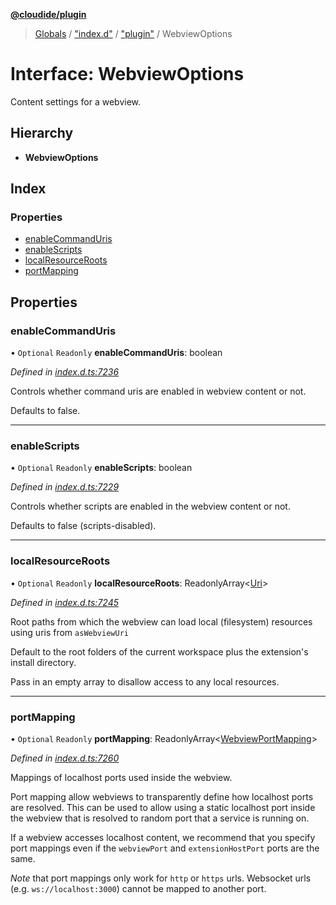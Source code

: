 **[@cloudide/plugin](../README.md)**

> [Globals](../README.md) / ["index.d"](../modules/_index_d_.md) / ["plugin"](../modules/_index_d_._plugin_.md) / WebviewOptions

# Interface: WebviewOptions

Content settings for a webview.

## Hierarchy

* **WebviewOptions**

## Index

### Properties

* [enableCommandUris](_index_d_._plugin_.webviewoptions.md#enablecommanduris)
* [enableScripts](_index_d_._plugin_.webviewoptions.md#enablescripts)
* [localResourceRoots](_index_d_._plugin_.webviewoptions.md#localresourceroots)
* [portMapping](_index_d_._plugin_.webviewoptions.md#portmapping)

## Properties

### enableCommandUris

• `Optional` `Readonly` **enableCommandUris**: boolean

*Defined in [index.d.ts:7236](https://github.com/shuyaqian/cloudide-plugin-api/blob/57a3a2a/index.d.ts#L7236)*

Controls whether command uris are enabled in webview content or not.

Defaults to false.

___

### enableScripts

• `Optional` `Readonly` **enableScripts**: boolean

*Defined in [index.d.ts:7229](https://github.com/shuyaqian/cloudide-plugin-api/blob/57a3a2a/index.d.ts#L7229)*

Controls whether scripts are enabled in the webview content or not.

Defaults to false (scripts-disabled).

___

### localResourceRoots

• `Optional` `Readonly` **localResourceRoots**: ReadonlyArray\<[Uri](../classes/_index_d_._plugin_.uri.md)>

*Defined in [index.d.ts:7245](https://github.com/shuyaqian/cloudide-plugin-api/blob/57a3a2a/index.d.ts#L7245)*

Root paths from which the webview can load local (filesystem) resources using uris from `asWebviewUri`

Default to the root folders of the current workspace plus the extension's install directory.

Pass in an empty array to disallow access to any local resources.

___

### portMapping

• `Optional` `Readonly` **portMapping**: ReadonlyArray\<[WebviewPortMapping](_index_d_._plugin_.webviewportmapping.md)>

*Defined in [index.d.ts:7260](https://github.com/shuyaqian/cloudide-plugin-api/blob/57a3a2a/index.d.ts#L7260)*

Mappings of localhost ports used inside the webview.

Port mapping allow webviews to transparently define how localhost ports are resolved. This can be used
to allow using a static localhost port inside the webview that is resolved to random port that a service is
running on.

If a webview accesses localhost content, we recommend that you specify port mappings even if
the `webviewPort` and `extensionHostPort` ports are the same.

*Note* that port mappings only work for `http` or `https` urls. Websocket urls (e.g. `ws://localhost:3000`)
cannot be mapped to another port.
